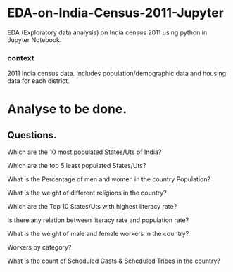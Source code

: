 # EDA-on-India-Census-2011-Jupyter
EDA (Exploratory data analysis) on India census 2011 using python in Jupyter Notebook. 
### context
2011 India census data.
Includes population/demographic data and housing data for each district.
# Analyse to be done.
## Questions.
Which are the 10 most populated States/Uts of India?

Which are the top 5 least populated States/Uts?

What is the Percentage of men and women in the country Population?

What is the weight of different religions in the country?

Which are the Top 10 States/Uts with highest literacy rate?

Is there any relation between literacy rate and population rate?

What is the weight of male and female workers in the country?

Workers by category?

What is the count of Scheduled Casts & Scheduled Tribes in the country?

